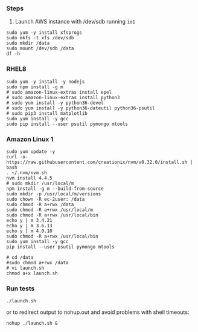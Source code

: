 ### Steps

1. Launch AWS instance with /dev/sdb running `io1`

```
sudo yum -y install xfsprogs
sudo mkfs -t xfs /dev/sdb
sudo mkdir /data
sudo mount /dev/sdb /data
df -h
```

### RHEL8

```
sudo yum -y install -y nodejs
sudo npm install -g m
# sudo amazon-linux-extras install epel
# sudo amazon-linux-extras install python3
# sudo yum install -y python36-devel
# sudo yum install -y python36-dateutil python36-psutil
# sudo pip3 install matplotlib
sudo yum install -y gcc
sudo pip install --user psutil pymongo mtools
```

### Amazon Linux 1
```
sudo yum update -y
curl -o- https://raw.githubusercontent.com/creationix/nvm/v0.32.0/install.sh | bash
. ~/.nvm/nvm.sh
nvm install 4.4.5
# sudo mkdir /usr/local/m
npm install -g m --build-from-source
sudo mkdir -p /usr/local/m/versions
sudo chown -R ec-2user: /data
sudo chmod -R a+rwx /data
sudo chmod -R a+rwx /usr/local/m
sudo chmod -R a+rwx /usr/local/bin
echo y | m 3.4.21
echo y | m 3.6.13
echo y | m 4.0.10
sudo chmod -R a+rwx /usr/local/bin
sudo yum install -y gcc
pip install --user psutil pymongo mtools

# cd /data
#sudo chmod a+rwx /data
# vi launch.sh
chmod a+x launch.sh
```

### Run tests
```
./launch.sh
```
or to redirect output to nohup.out and avoid problems with shell timeouts:
```
nohup ./launch.sh &
```
